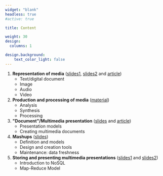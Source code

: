 ```yaml
---
widget: "blank" 
headless: true 
#active: true

title: Content

weight: 30
design:
  columns: 1

design.background:
    text_color_light: false
---
```


1. **Representation of media** ([slides1][1], [slides2][2] and [article][3])
    -   Text/digital document
    -   Image
    -   Audio
    -   Video
2.  **Production and processing of media** ([material][4])
    -   Analysis
    -   Synthesis
    -   Processing
3.  **"Document"/Multimedia presentation** ([slides][5] and [article][6])
    -   Presentation models
    -   Creating multimedia documents
4.  **Mashups** ([slides][7])
    -   Definition and models
    -   Design and creation tools
    -   Maintenance: data freshness
5.  **Storing and presenting multimedia presentations** ([slides1][8] and [slides2][9])
    -   Introduction to NoSQL
    -   Map-Reduce Model

[1]: files/slides/1-Text-and-Image-Representation.pdf
[2]: files/slides/2-Video-Representation.pdf
[3]: files/papers/The-JPEG2000-Still-Image-Coding-System-an-overview.pdf
[4]: http://www.amuli.fr/MUL/
[5]: files/slides/3-Multimedia-Presentations.pdf
[6]: files/papers/Timesheets.js-When-SMIL-Meets-HTML5-and-CSS3.pdf
[7]: files/slides/4-Mashups.pdf
[8]: files/slides/5-Introduction-to-NoSQL.pdf
[9]: files/slides/6-Map-Reduce-Model.pdf

